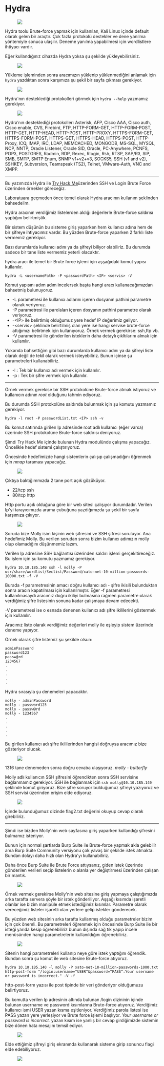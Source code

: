 # Hydra


<figure><img src="assets/hydra/hydra-logo.svg"></figure>

Hydra toolu Brute-force yapmak için kullanılan, Kali Linux içinde default olarak gelen bir araçtır. Çok fazla protokolü destekler ve dene yanılma yöntemiyle sonuca ulaşılır. Deneme yanılma yapabilmesi için wordlistlere ihtiyacı vardır.

Eğer kullandığınız cihazda Hydra yoksa şu şekilde yükleyebilirsiniz.

<figure><img src="assets/hydra/install.png"></figure>

Yükleme işleminden sonra aracımızın yüklenip yüklenmediğini anlamak için ```hydra``` yazdıktan sonra karşımıza şu şekil bir sayfa çıkması gerekiyor.

<figure><img src="assets/hydra/hydraHelp.png"></figure>


Hydra'nın desteklediği protokolleri görmek için ```hydra --help``` yazmamız gerekiyor.

<figure><img src="assets/hydra/hydraSupport.png"></figure>

Hydra‘nın desteklediği protokoller: Asterisk, AFP, Cisco AAA, Cisco auth, Cisco enable, CVS, Firebird, FTP, HTTP-FORM-GET, HTTP-FORM-POST, HTTP-GET, HTTP-HEAD, HTTP-POST, HTTP-PROXY, HTTPS-FORM-GET, HTTPS-FORM-POST, HTTPS-GET, HTTPS-HEAD, HTTPS-POST, HTTP-Proxy, ICQ, IMAP, IRC, LDAP, MEMCACHED, MONGODB, MS-SQL, MYSQL, NCP, NNTP, Oracle Listener, Oracle SID, Oracle, PC-Anywhere, PCNFS, POP3, POSTGRES, Radmin, RDP, Rexec, Rlogin, Rsh, RTSP, SAP/R3, SIP, SMB, SMTP, SMTP Enum, SNMP v1+v2+v3, SOCKS5, SSH (v1 and v2), SSHKEY, Subversion, Teamspeak (TS2), Telnet, VMware-Auth, VNC and XMPP.

---

Bu yazımızda Hydra ile <a href="https://tryhackme.com/r/room/hydra">Try Hack Me</a>üzerinden SSH ve Login Brute Force üzerinden örnekler göreceğiz.

Laboratuara geçmeden önce temel olarak Hydra aracının kullanım şeklinden bahsedelim.

Hydra aracının verdiğimiz listelerden aldığı değerlerle Brute-force saldırısı yaptığını belirtmiştik.

Bir sistem düşünün bu sisteme giriş yaparken hem kullanıcı adına hem de bir şifreye ihtiyacımız vardır. Bu yüzden Brute-force yaparken 2 farklı liste vermemiz gerekiyor.

Bazı durumlarda kullanıcı adını ya da şifreyi biliyor olabiliriz. Bu durumda sadece bir tane liste vermemiz yeterli olacaktır.

hydra aracı ile temel bir Brute force işlemi için aşşağıdaki komut yapısı kullanılır.
 ```
 hydra -L <usernamePath> -P <passwordPath> <IP> <servis> -V
  ```
Komut yapısını adım adım incelersek başta hangi aracı kullanacağımızdan bahsetmiş bulunuyoruz.

- -L parametresi ile kullanıcı adlarını içeren dosyanın pathini parametre olarak veriyoruz.
- -P parametresi ile parolaları içeren dosyanın pathini parametre olarak veriyoruz.
- -\<IP> ile belirtlmiş olduğumuz yere hedef IP değerimiz geliyor.
- -\<servis> şeklinde belirtilmiş olan yere ise hangi servise brute-force attığımızı belirtmek için kullanıyoruz. Örnek vermek gerekirse: ssh,ftp vb.
- -V parametresi ile gönderilen isteklerin daha detaylı çıkltılarını almak için kullanılır.

Yukarıda bahsettiğim gibi bazı durumlarda kullanıcı adını ya da şifreyi liste olarak değil de tekil olarak vermek isteyebiliriz. Bunun içinse şu parametreleri kullanabiliriz.

- -l : Tek bir kullanıcı adı vermek için kullanılır.
- -p : Tek bir şifre vermek için kullanılır.

---
Örnek vermek gerekise bir SSH protokolüne Brute-force atmak istiyoruz ve kullanıcın adının <i>root</i> olduğunu tahmin ediyoruz.

Bu durumda SSH protokolüne saldırıda bulunmak için şu komutu yazmamız gerekiyor.

```
hydra -l root -P passwordList.txt <IP> ssh -v
```

Bu komut satırında girilen Ip adresinde root adlı kullanıcı (eğer varsa) üzerinde SSH protokolüne Brute-force saldırısı deniyoruz.

Şimdi Try Hack Me içinde bulunan Hydra modulünde çalışma yapacağız. Öncelikle hedef sistemi çalıştırıyoruz.

Öncesinde hedefimizde hangi sistemlerin çalışıp çalışmadığını öğrenmek için <i>nmap</i> taraması yapacağız.

<figure><image src="assets/hydra/nmapTarama.png"></figure>

Çıktıya baktığımmızda 2 tane port açık gözüküyor.
- 22/tcp ssh
- 80/tcp http

Http portu açık olduğuna göre bir web sitesi çalışıyor durumdadır. Verilen Ip'yi tarayıcımızda arama çubuğuna yazdığımızda şu şekil bir sayfa karşımıza çıkıyor.

<figure><image src="assets/hydra/hydraWeb.png"></figure>

Soruda bize Molly isim kişinin web şifresini ve SSH  şifresi soruluyor. Ana hedefimiz Molly. Bu verilen sorudan sonra bizim kullanıcı adımızın molly olup olamadığını düşünmemiz lazım.

Verilen Ip adresine SSH bağlantısı üzerinden saldırı işlemi gerçekltireceğiz. Bu işlem için şu komutu yazmamız gerekiyor.

```
hydra 10.10.185.140 ssh -l molly -P usr/share/wordlist/Seclist/Password/xato-net-10-million-passwords-10000.txt -f -V
```
Burada -f parametresinin amacı doğru kullanıcı adı - şifre ikisili bulunduktan sonra aracın kapatılması için kullanılmıştır. Eğer -f parametresi kullanılmasaydı aracımız doğru ikiliyi bulmasına rağmen parametre olarak verdiğimiz şifre listesinin sonuna kadar çalışmaya devam edecekti.

-V parametresi ise o esnada denenen kullanıcı adı şifre ikililerini göstermek için kullanılır.

Aracımız liste olarak verdiğimiz değerleri molly ile eşleyip sistem üzerinde deneme yapıyor.

Örnek olarak şifre listemiz şu şekilde olsun:

```
adminPassword
password123
passw@rd
1234567
.
.
.
.
.
```

Hydra sırasıyla şu denemeleri yapacaktır.

```
molly - adminPassword
molly - password123
molly - passw@rd
molly - 1234567
.
.
.
.
.
```
Bu girilen kullanıcı adı şifre ikililerinden hangisi doğruysa aracımız bize gösteriyor olucak.

<figure><image src="assets/hydra/hydraSSH.png"></figure>


1316 tane denemeden sonra doğru cevaba ulaşıyoruz. 
<i>molly - butterfly</i>

Molly adlı kullanıcın SSH şifresini öğrendikten sonra SSH servisine bağlanmamız gerekiyor. SSH ile bağlanmak için ```ssh molly@10.10.185.140``` şeklinde komut giriyoruz. Bize şifre soruyor bulduğumuz şifreyi yazıyoruz ve SSH servisi üzerinden erişim elde ediyoruz.

<figure><image src="assets/hydra/mollySSHAnswer.png"></figure>

İçinde bulunduğumuz dizinde flag2.txt değerini okuyup cevap olarak girebiliriz.


---

Şimdi ise bizden Molly'nin web sayfasına giriş yaparken kullandığı şifresini bulmamız isteniyor.

Bunun için normal şartlarda Burp Suite ile Brute-force yapmak akla gelebilir ama Burp Suite Community versiyonu çok yavaş bir şekilde istek atmakta. Bundan dolayı daha hızlı olan Hydra'yı kullanabiliriz.

Daha önce Burp Suite ile Brute Force attıysanız, giden istek üzerinde gönderilen verileri seçip listelerin o alanla yer değiştirmesi üzerinden çalışan bir mantık.

<figure><image src="assets/hydra/burpSuite.png"></figure>

Örnek vermek gerekirse Molly'nin web sitesine giriş yapmaya çalıştığımızda arka tarafta servera şöyle bir istek gönderiliyor. Aşşağı kısımda işaretli olanlar ise bizim manipüle etmek istediğimiz kısımlar. Parametre olarak vereceğimiz listeler işaretli olan yerlere gelip istekler gönderecek.

Bu yüzden web sitesinin arka tarafta kullanmış olduğu parametreler bizim için çok önemli. Bu parametreleri öğrenmek için öncesinde Burp Suite ile bir isteği yarıda kesip öğrenebiliriz bunun dışında sağ tık yapıp incele menüsünden hangi parametrelerin kullanıldığını öğrenebiliriz.

<figure><image src="assets/hydra/parametre.png"></figure>

Sitenin hangi parametreleri kullanıp neye göre istek yaptığını öğrendik. Bundan sonra şu komut ile web sitesine Brute-force atıyoruz.

```
hydra 10.10.185.140 -l molly -P xato-net-10-million-passwords-1000.txt http-post-form "/login:username=^USER^&password=^PASS^:Your username or password is incorrect." -V -f
```
http-post-form yazısı ile post tipinde bir veri gönderiyor olduğumuzu belirtiyoruz.

Bu komutta verilen Ip adresinin altında bulunan /login dizininin içinde bulunan username ve password kısımlarına Brute-force atıyoruz. Verdiğimiz kullanıcı ismi USER yazan kısma eşitleniyor. Verdiğimiz parola listesi ise PASS yazan yere yerleşiyor ve Brute force işlemi başlıyor. <i>
Your username or password is incorrect.</i> yazan kısım ise  yanlış bir cevap girdiğimizde sistemin bize dönen hata mesajını temsil ediyor.

<figure><image src="assets/hydra/hydraWebAnwer.png"></figure>


Elde ettiğimiz şifreyi giriş ekranında kullanarak sisteme girip sonuncu flagi elde edebiliyoruz.

<figure><image src="assets/hydra/webFlag.png"></figure>